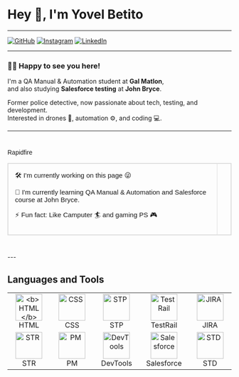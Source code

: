 # Hey 👋, I'm Yovel Betito

---

[![GitHub](https://img.shields.io/badge/GITHUB-black?style=for-the-badge&logo=github)](https://github.com/YovelBetito)
[![Instagram](https://img.shields.io/badge/INSTAGRAM-%23E1306C?style=for-the-badge&logo=instagram&logoColor=white)](https://www.instagram.com/yovel_betito/)
[![LinkedIn](https://img.shields.io/badge/LINKEDIN-0077B5?style=for-the-badge&logo=linkedin&logoColor=white)](https://www.linkedin.com/in/yovel-betito-2298722a3/)

---

### 👨‍💻 Happy to see you here!

I'm a QA Manual & Automation student at **Gal Matlon**,  
and also studying **Salesforce testing** at **John Bryce**.

Former police detective, now passionate about tech, testing, and development.  
Interested in drones 🚁, automation ⚙️, and coding 💻.

---
<!DOCTYPE html>
<html lang="en">
<head>
  <meta charset="UTF-8">
  <title>Rapidfire Box</title>
  <style>
    .rapidfire-container {
      max-width: 600px;
      margin: 40px auto;
      font-family: Arial, sans-serif;
    }

    .rapidfire-title {
      font-size: 20px;
      font-weight: bold;
      margin-bottom: 10px;
      border-bottom: 1px solid #ccc;
      padding-bottom: 5px;
    }

    .rapidfire-table {
      width: 100%;
      border: 1px solid #ddd;
      border-collapse: collapse;
    }

    .rapidfire-table td {
      border: 1px solid #ddd;
      padding: 15px;
      vertical-align: top;
    }

    .rapidfire-list {
      list-style: none;
      padding-left: 0;
      margin: 0;
    }

    .rapidfire-list li {
      margin-bottom: 15px;
      font-size: 15px;
    }
  </style>
</head>
<body>

<div class="rapidfire-container">
  <div class="rapidfire-title">Rapidfire</div>

  <table class="rapidfire-table">
    <tr>
      <td>
        <ul class="rapidfire-list">
          <li>🛠️ I'm currently working on this page 😜</li>
          <li>🌱 I'm currently learning QA Manual & Automation and Salesforce course at John Bryce.</li>
          <li>⚡ Fun fact: Like Camputer 🏄 and gaming PS 🎮</li>
        </ul>
      </td>
      <td></td>
    </tr>
  </table>
</div>

</body>
</html>
---
<h2>Languages and Tools</h2>

<div align="center">
  <table>
    <tr>
      <td align="center" width="120">
        <img src="https://cdn.jsdelivr.net/gh/devicons/devicon/icons/html5/html5-original.svg" height="60" alt="<b>HTML</b>" /><br/>HTML
      </td>
      <td align="center" width="120">
        <img src="https://cdn.jsdelivr.net/gh/devicons/devicon/icons/css3/css3-original.svg" height="60" alt="CSS" /><br/>CSS
      </td>
      <td align="center" width="120">
        <img src="https://i.postimg.cc/qRtdLvGG/stp-logo-stp-letter-stp-letter-logo-design-initials-stp-logo-linked-with-circle-uppercase-monogram-l.jpg" height="60" alt="STP" /><br/>STP
      </td>
      <td align="center" width="120">
        <img src="https://i.postimg.cc/bvHCkcbw/download.png" height="60" alt="TestRail" /><br/>TestRail
      </td>
      <td align="center" width="120">
        <img src="https://cdn.jsdelivr.net/gh/devicons/devicon/icons/jira/jira-original.svg" height="60" alt="JIRA" /><br/>JIRA
      </td>
    </tr>
    <tr>
      <td align="center" width="120">
        <img src="https://i.postimg.cc/ryQpgDcS/download-1.png" height="60" alt="STR" /><br/>STR
      </td>
      <td align="center" width="120">
        <img src="https://i.postimg.cc/zfhCR9LP/2025-07-16-14-13-36.png" height="60" alt="PM" /><br/>PM
      </td>
      <td align="center" width="120">
        <img src="https://i.postimg.cc/WzcT1qBH/images.jpg" height="60" alt="DevTools" /><br/>DevTools
      </td>
      <td align="center" width="120">
        <img src="https://cdn.worldvectorlogo.com/logos/salesforce-2.svg" height="60" alt="Salesforce" /><br/>Salesforce
      </td>
      <td align="center" width="120">
        <img src="https://i.postimg.cc/Kjpf5tm9/download-2.png" height="60" alt="STD" /><br/>STD
      </td>
    </tr>
  </table>
</div>  
